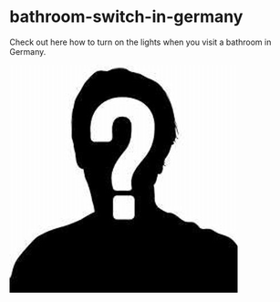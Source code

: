 # bathroom-switch-in-germany
Check out here how to turn on the lights when you visit a bathroom in Germany.


![](./src/img/question-mark.jpeg)